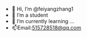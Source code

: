 - 👋 Hi, I’m @feiyangzhang1
- 👀 I’m a student
- 🌱 I’m currently learning ...
- 📫Email:515728518@qq.com

<!---
feiyangzhang1/feiyangzhang1 is a ✨ special ✨ repository because its `README.md` (this file) appears on your GitHub profile.
You can click the Preview link to take a look at your changes.
--->
